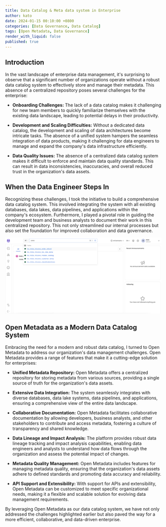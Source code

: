 ```yaml
---
title: Data Catalog & Meta data system in Enterprise
author: kato
date: 2024-01-15 00:10:00 +0800
categories: [Data Governance, Data Catalog]
tags: [Open Metadata, Data Governance]
render_with_liquid: false
published: true
---
```


## Introduction

In the vast landscape of enterprise data management, it's surprising to observe that a significant number of organizations operate without a robust data catalog system to effectively store and manage their metadata. This absence of a centralized repository poses several challenges for the enterprise:

- **Onboarding Challenges:** The lack of a data catalog makes it challenging for new team members to quickly familiarize themselves with the existing data landscape, leading to potential delays in their productivity.

- **Development and Scaling Difficulties:** Without a dedicated data catalog, the development and scaling of data architectures become intricate tasks. The absence of a unified system hampers the seamless integration of data products, making it challenging for data engineers to manage and expand the company's data infrastructure efficiently.

- **Data Quality Issues:** The absence of a centralized data catalog system makes it difficult to enforce and maintain data quality standards. This can result in data inconsistencies, inaccuracies, and overall reduced trust in the organization's data assets.

## When the Data Engineer Steps In

Recognizing these challenges, I took the initiative to build a comprehensive data catalog system. This involved integrating the system with all existing databases, data lakes, data pipelines, and applications within the company's ecosystem. Furthermore, I played a pivotal role in guiding the development team and business analysts to document their work in this centralized repository. This not only streamlined our internal processes but also set the foundation for improved collaboration and data governance.
         
![Openmetadata](/assets/post/open-metadata.png)

## Open Metadata as a Modern Data Catalog System

Embracing the need for a modern and robust data catalog, I turned to Open Metadata to address our organization's data management challenges. Open Metadata provides a range of features that make it a cutting-edge solution for enterprises:

- **Unified Metadata Repository:** Open Metadata offers a centralized repository for storing metadata from various sources, providing a single source of truth for the organization's data assets.

- **Extensive Data Integration:** The system seamlessly integrates with diverse databases, data lake systems, data pipelines, and applications, ensuring a comprehensive view of the entire data landscape.

- **Collaborative Documentation:** Open Metadata facilitates collaborative documentation by allowing developers, business analysts, and other stakeholders to contribute and access metadata, fostering a culture of transparency and shared knowledge.

- **Data Lineage and Impact Analysis:** The platform provides robust data lineage tracking and impact analysis capabilities, enabling data engineers and analysts to understand how data flows through the organization and assess the potential impact of changes.

- **Metadata Quality Management:** Open Metadata includes features for managing metadata quality, ensuring that the organization's data assets adhere to defined standards and promoting data accuracy and reliability.

- **API Support and Extensibility:** With support for APIs and extensibility, Open Metadata can be customized to meet specific organizational needs, making it a flexible and scalable solution for evolving data management requirements.

By leveraging Open Metadata as our data catalog system, we have not only addressed the challenges highlighted earlier but also paved the way for a more efficient, collaborative, and data-driven enterprise.

